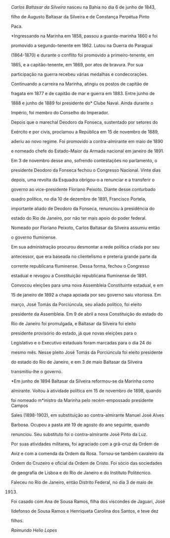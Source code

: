 

*Carlos Baltasar da Silveira* nasceu na Bahia no dia 6 de junho de 1843,

filho de Augusto Baltasar da Silveira e de Constança Perpétua Pinto

Paca.



*Ingressando na Marinha em 1858, passou a guarda-marinha 1860 e foi

promovido a segundo-tenente em 1862. Lutou na Guerra do Paraguai

(1864-1870) e durante o conflito foi promovido a primeiro-tenente, em

1865, e a capitão-tenente, em 1869, por atos de bravura. Por sua

participação na guerra recebeu várias medalhas e condecorações.

Continuando a carreira na Marinha, atingiu os postos de capitão de

fragata em 1877 e de capitão de mar e guerra em 1883. Entre junho de

1888 e junho de 1889 foi presidente do* Clube Naval. Ainda durante o

Império, foi membro do Conselho do Imperador.



Depois que o marechal Deodoro da Fonseca, sustentado por setores do

Exército e por civis, proclamou a República em 15 de novembro de 1889,

aderiu ao novo regime. Foi promovido a contra-almirante em maio de 1890

e nomeado chefe do Estado-Maior da Armada nacional em janeiro de 1891.

Em 3 de novembro desse ano, sofrendo contestações no parlamento, o

presidente Deodoro da Fonseca fechou o Congresso Nacional. Vinte dias

depois, uma revolta da Esquadra obrigou-o a renunciar e a transferir o

governo ao vice-presidente Floriano Peixoto. Diante desse conturbado

quadro político, no dia 10 de dezembro de 1891, Francisco Portela,

importante aliado de Deodoro da Fonseca, renunciou à presidência do

estado do Rio de Janeiro, por não ter mais apoio do poder federal.

Nomeado por Floriano Peixoto, Carlos Baltasar da Silveira assumiu então

o governo fluminense.



Em sua administração procurou desmontar a rede política criada por seu

antecessor, que era baseada no clientelismo e preteria grande parte da

corrente republicana fluminense. Dessa forma, fechou o Congresso

estadual e revogou a Constituição republicana fluminense de 1891.

Convocou eleições para uma nova Assembleia Constituinte estadual, e em

15 de janeiro de 1892 a chapa apoiada por seu governo saiu vitoriosa. Em

março, José Tomás da Porciúncula, seu aliado político, foi eleito

presidente da Assembleia. Em 9 de abril a nova Constituição do estado do

Rio de Janeiro foi promulgada, e Baltasar da Silveira foi eleito

presidente provisório do estado, já que novas eleições para o

Legislativo e o Executivo estaduais foram marcadas para o dia 24 do

mesmo mês. Nesse pleito José Tomás da Porciúncula foi eleito presidente

do estado do Rio de Janeiro, e em 3 de maio Baltasar da Silveira

transmitiu-lhe o governo.



*Em junho de 1894 Baltasar da Silveira reformou-se da Marinha como

almirante. Voltou à atividade política em 15 de novembro de 1898, quando

foi nomeado m*inistro da Marinha pelo recém-empossado presidente Campos

Sales (1898-1902), em substituição ao contra-almirante Manuel José Alves

Barbosa. Ocupou a pasta até 19 de agosto do ano seguinte, quando

renunciou. Seu substituto foi o contra-almirante José Pinto da Luz.



Por suas atividades militares, foi agraciado com a grã-cruz da Ordem de

Aviz e com a comenda da Ordem da Rosa. Tornou-se também cavaleiro da

Ordem do Cruzeiro e oficial da Ordem de Cristo. Foi sócio das sociedades

de geografia de Lisboa e do Rio de Janeiro e do Instituto Politécnico.



Faleceu no Rio de Janeiro, então Distrito Federal, no dia 3 de maio de

1913.



Foi casado com Ana de Sousa Ramos, filha dos viscondes de Jaguari, José

Ildefonso de Sousa Ramos e Henriqueta Carolina dos Santos, e teve dez

filhos.



*Raimundo Helio Lopes*



